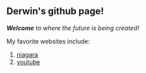## Derwin's github page!
_**Welcome** to where the future is being created!_

My favorite websites include:
1. [niagara](niagara.edu)
1. [youtube](youtube.com)
